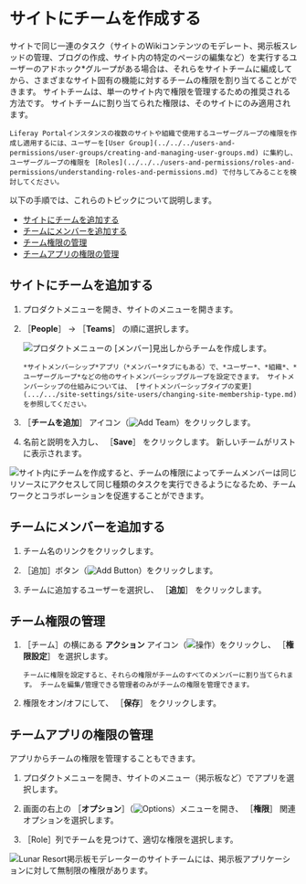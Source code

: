 # サイトにチームを作成する

サイトで同じ一連のタスク（サイトのWikiコンテンツのモデレート、掲示板スレッドの管理、ブログの作成、サイト内の特定のページの編集など）を実行するユーザーの</em>アドホック*グループがある場合は、それらをサイトチームに編成してから、さまざまなサイト固有の機能に対するチームの権限を割り当てることができます。 サイトチームは、単一のサイト内で権限を管理するための推奨される方法です。 サイトチームに割り当てられた権限は、そのサイトにのみ適用されます。</p>

```{note}
Liferay Portalインスタンスの複数のサイトや組織で使用するユーザーグループの権限を作成し適用するには、ユーザーを[User Group](../../../users-and-permissions/user-groups/creating-and-managing-user-groups.md) に集約し、ユーザーグループの権限を [Roles](../../../users-and-permissions/roles-and-permissions/understanding-roles-and-permissions.md) で付与してみることを検討してください。
```

以下の手順では、これらのトピックについて説明します。

* [サイトにチームを追加する](#adding-a-team-to-a-site)
* [チームにメンバーを追加する](#adding-members-to-a-team)
* [チーム権限の管理](#managing-team-permissions)
* [チームアプリの権限の管理](#managing-team-app-permissions)

## サイトにチームを追加する

1. プロダクトメニューを開き、サイトのメニューを開きます。
1. ［**People**］ &rarr; ［**Teams**］ の順に選択します。

    ![プロダクトメニューの [メンバー]見出しからチームを作成します。](./creating-teams-for-sites/images/01.png)

    ```{note}
    *サイトメンバーシップ*アプリ（*メンバー*タブにもある）で、*ユーザー*、*組織*、*ユーザーグループ*などの他のサイトメンバーシップグループを設定できます。 サイトメンバーシップの仕組みについては、 [サイトメンバーシップタイプの変更](.../.../site-settings/site-users/changing-site-membership-type.md) を参照してください。
    ```

1. ［**チームを追加**］ アイコン（![Add Team](../../../images/icon-add.png)）をクリックします。

1. 名前と説明を入力し、 ［**Save**］ をクリックします。 新しいチームがリストに表示されます。

![サイト内にチームを作成すると、チームの権限によってチームメンバーは同じリソースにアクセスして同じ種類のタスクを実行できるようになるため、チームワークとコラボレーションを促進することができます。](./creating-teams-for-sites/images/02.png)

## チームにメンバーを追加する

1. チーム名のリンクをクリックします。

1. ［追加］ボタン（![Add Button](../../../images/icon-add.png)）をクリックします。

1. チームに追加するユーザーを選択し、 ［**追加**］ をクリックします。

## チーム権限の管理

1. ［チーム］の横にある **アクション** アイコン（![操作](../../../images/icon-actions.png)）をクリックし、 ［**権限設定**］ を選択します。

    ```{note}
    チームに権限を設定すると、それらの権限がチームのすべてのメンバーに割り当てられます。 チームを編集/管理できる管理者のみがチームの権限を管理できます。
    ```

1. 権限をオン/オフにして、 ［**保存**］ をクリックします。

## チームアプリの権限の管理

アプリからチームの権限を管理することもできます。

1. プロダクトメニューを開き、サイトのメニュー（掲示板など）でアプリを選択します。

1. 画面の右上の ［**オプション**］（![Options](../../../images/icon-options.png)）メニューを開き、 ［**権限**］ 関連オプションを選択します。

1. ［Role］列でチームを見つけて、適切な権限を選択します。

![Lunar Resort掲示板モデレーターのサイトチームには、掲示板アプリケーションに対して無制限の権限があります。](./creating-teams-for-sites/images/03.png)
